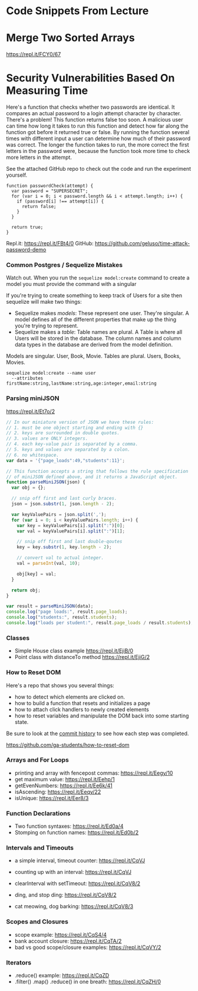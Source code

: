 # Code Snippets From Lecture

# Merge Two Sorted Arrays

<https://repl.it/FCY0/67>

# Security Vulnerabilities Based On Measuring Time
Here's a function that checks whether two passwords are identical. It compares
an actual password to a login attempt character by character. There's a problem!
This function returns false too soon. A malicious user can time how long it takes
to run this function and detect how far along the function got before it returned
true or false. By running the function several times with different input a user
can determine how much of their password was correct. The longer the function takes
to run, the more correct the first letters in the password were, because the function
took more time to check more letters in the attempt.

See the attached GitHub repo to check out the code and run the experiment yourself.

```
function passwordCheck(attempt) {
  var password = "SUPERSECRET";
  for (var i = 0; i < password.length && i < attempt.length; i++) {
    if (password[i] !== attempt[i]) {
      return false;
    }
  }

  return true;
}
```
Repl.it: <https://repl.it/FBt4/0>
GitHub: <https://github.com/geluso/time-attack-password-demo>

<script src="//repl.it/embed/FBt4/0.js"></script>

### Common Postgres / Sequelize Mistakes

Watch out. When you run the `sequelize model:create` command to create a model
you must provide the command with a singular

If you're trying to create something to keep track of Users for a site then
sequelize will make two things:

- Sequelize makes *models*: These represent one user. They're singular. A model defines all
of the different properties that make up the thing you're trying to represent.
- Sequelize makes a *table*: Table names are plural. A Table is where all Users
will be stored in the database. The column names and column data types in the
database are derived from the model definition.

Models are singular. User, Book, Movie.
Tables are plural. Users, Books, Movies.

```
sequelize model:create --name user
  --attributes firstName:string,lastName:string,age:integer,email:string
```



### Parsing miniJSON
<script src="//repl.it/embed/Et7o/65.js"></script>

<https://repl.it/Et7o/2>

```js
// In our miniature version of JSON we have these rules:
// 1. must be one object starting and ending with {}
// 2. keys are surrounded in double quotes.
// 3. values are ONLY integers.
// 4. each key-value pair is separated by a comma.
// 5. keys and values are separated by a colon.
// 6. no whitespace.
var data = '{"page_loads":49,"students":11}';

// This function accepts a string that follows the rule specification
// of miniJSON defined above, and it returns a JavaScript object.
function parseMiniJSON(json) {
  var obj = {};

  // snip off first and last curly braces.
  json = json.substr(1, json.length - 2);

  var keyValuePairs = json.split(',');
  for (var i = 0; i < keyValuePairs.length; i++) {
    var key = keyValuePairs[i].split(":")[0];
    var val = keyValuePairs[i].split(":")[1];

    // snip off first and last double-qoutes
    key = key.substr(1, key.length - 2);

    // convert val to actual integer.
    val = parseInt(val, 10);

    obj[key] = val;
  }

  return obj;
}

var result = parseMiniJSON(data);
console.log("page loads:", result.page_loads);
console.log("students:", result.students);
console.log("loads per student:", result.page_loads / result.students);
```

### Classes
- Simple House class example <https://repl.it/EjiB/0>
- Point class with distanceTo method <https://repl.it/EjiG/2>

### How to Reset DOM
Here's a repo that shows you several things:
- how to detect which elements are clicked on.
- how to build a function that resets and initializes a page
- how to attach click handlers to newly created elements
- how to reset variables and manipulate the DOM back into
  some starting state.

Be sure to look at the [commit history](https://github.com/ga-students/how-to-reset-dom/commits/master)
to see how each step was completed.

<https://github.com/ga-students/how-to-reset-dom>

### Arrays and For Loops
- printing and array with fencepost commas: <https://repl.it/Eegy/10>
- get maximum value: <https://repl.it/Eehp/1>
- getEvenNumbers: <https://repl.it/Ee6k/41>
- isAscending: <https://repl.it/Eeqy/22>
- isUnique: <https://repl.it/Eer8/3>

### Function Declarations
- Two function syntaxes: <https://repl.it/Ed0a/4>
- Stomping on function names: <https://repl.it/Ed0b/2>

### Intervals and Timeouts
- a simple interval, timeout counter: <https://repl.it/CqVJ>
- counting up with an interval: <https://repl.it/CqVJ>
- clearInterval with setTimeout: <https://repl.it/CqV8/2>

- ding, and stop ding: <https://repl.it/CqV8/2>
- cat meowing, dog barking: <https://repl.it/CqV8/3>

### Scopes and Closures
- scope example: <https://repl.it/CqS4/4>
- bank account closure: <https://repl.it/CqTA/2>
- bad vs good scope/closure examples: <https://repl.it/CqVY/2>

### Iterators
- .reduce() example: <https://repl.it/CqZD>
- .filter() .map() .reduce() in one breath: <https://repl.it/CqZH/0>
